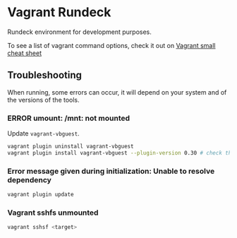 # Vagrant Rundeck

Rundeck environment for development purposes.

To see a list of vagrant command options, check it out on [Vagrant small cheat sheet](https://site-nogsantos.web.app/posts/vagrant/)

## Troubleshooting

When running, some errors can occur, it will depend on your system and of the versions of the tools.

### ERROR umount: /mnt: not mounted

Update `vagrant-vbguest`.

```bash
vagrant plugin uninstall vagrant-vbguest
vagrant plugin install vagrant-vbguest --plugin-version 0.30 # check the last version at https://github.com/dotless-de/vagrant-vbguest
```

### Error message given during initialization: Unable to resolve dependency

```bash
vagrant plugin update
```

### Vagrant sshfs unmounted

```bash
vagrant sshsf <target>
```
